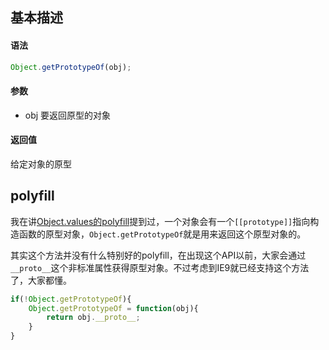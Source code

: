 ## 基本描述

#### 语法

```javascript
Object.getPrototypeOf(obj);
```

#### 参数

* obj 要返回原型的对象

#### 返回值

给定对象的原型

## polyfill

我在讲[Object.values的polyfill](https://jiangshanmeta.gitbooks.io/javascript-polyfill/content/object/values.html)提到过，一个对象会有一个```[[prototype]]```指向构造函数的原型对象，```Object.getPrototypeOf```就是用来返回这个原型对象的。

其实这个方法并没有什么特别好的polyfill，在出现这个API以前，大家会通过```__proto__```这个非标准属性获得原型对象。不过考虑到IE9就已经支持这个方法了，大家都懂。

```javascript
if(!Object.getPrototypeOf){
	Object.getPrototypeOf = function(obj){
		return obj.__proto__;
	}
}
```